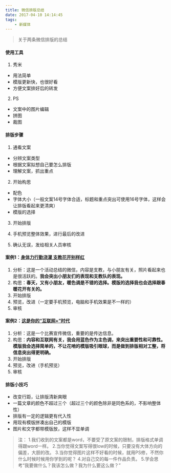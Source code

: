 ```yaml
---
title: 微信排版总结
date: 2017-04-10 14:14:45
tags:
    - 新媒体
---
```


> 关于两条微信排版的总结

<!-- more -->

#### 使用工具

1. 秀米
* 用法简单
* 模版更新快，也很好看
* 方便文案排好后的转发

2. PS
* 文案中的图片编辑
* 拼图
* 裁图

#### 排版步骤

1. 通看文案
* 分辨文案类型
* 根据文案拟想自己要怎么排版
* 理解文案，抓出重点

2. 开始构思
* 配色
* 字体大小（一般文案14号字体合适，标题和重点突出可使用16号字体，这样会让排版看起来更清爽）
* 模版的选择

3. 开始排版

4. 手机预览整体效果，进行最后的改进

5. 确认无误，发给相关人员审核

#### 案例1：[身体力行勤浇灌 支教花开别样红][1]

1. 分析：这是一个活动总结的微信，内容是支教，与小朋友有关，照片看起来也是很活跃的。**我会突出小朋友们的表现和支教队的表现。**
2. 构思：**春天，又有小朋友，暖色调是不错的选择。模版的选择我也会选择跟春暖花开有关的。**
3. 开始排版
4. 预览，改进（一定要手机预览，电脑和手机效果是不一样的）
5. 审核

#### 案例2：[这是你的“互联网+”时代][2]

1. 分析：这是一个比赛宣传微信，重要的是传达信息。
2. 构思：**内容和互联网有关，我会用蓝色作为主色调，来突出重要性和可靠性。模版我会选择简单的，不让花哨的模版吸引眼球，而是做到排版相对工整，将信息突出得更明确。**
3. 开始排版
4. 预览，改进（手机预览）
5. 审核

#### 排版小技巧

* 改变行距，让排版清新爽眼
* 一篇文章的颜色不超过三个（超过三个的颜色除非是同色系的，不影响整体性）
* 排版有一定的逻辑更有代入性
* 用现有模版拼凑出自己的模版
* 图片和文字都带模版放，这样不显单调

> 注：
1.我们收到的文案都是word，不要受了原文案的限制，排版格式单调得跟word一样。
2.当你觉得文案写得很low的时候，只要没有大体方向的偏差，大胆的改。
3.当你觉得图片这样不好看的时候，就用PS修，不然你什么时候时候用你学到的呢？
4.对自己交的每一件作品负责。
5.学会思考“我要做什么？我该怎么做？我为什么要这么做？”


  [1]: http://b.xiumi.us/board/v5/2pg9X/39246016
  [2]: http://r.xiumi.us/board/v5/2pg9X/39274184